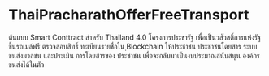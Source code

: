 # ThaiPracharathOfferFreeTransport

ต้นแบบ Smart Conttract สำหรับ Thailand 4.0 โครงการประชารัฐ เพื่อเป็นวสัวสดิ์การแห่งรัฐ
ขึ้นรถเมล์ฟรี ตรวจสอบสิทธิ์ ทะเบียนรายชื่อใน ฺBlockchain ให้ประชาชน ประชาชนโดยสาร ระบบขนส่งมวลชน
และประเมิน การโดยสารของ ประชาชน เพื่อจะกลับมาเป็นงบประมาณสนับสนุน องค์กรขนส่งได้ในตัว 
